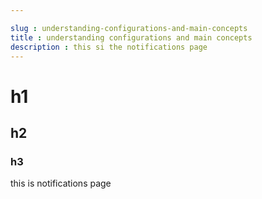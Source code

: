 ```yaml
---

slug : understanding-configurations-and-main-concepts
title : understanding configurations and main concepts
description : this si the notifications page
---
```


# h1

## h2

### h3


this is notifications page